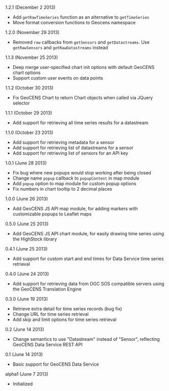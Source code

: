 1.2.1 (December 2 2013)

* Add `getRawTimeSeries` function as an alternative to `getTimeSeries`
* Move format conversion functions to Geocens namespace

1.2.0 (November 29 2013)

* Removed `raw` callbacks from `getSensors` and `getDatastreams`. Use `getRawSensors` and `getRawDatastreams` instead

1.1.3 (November 25 2013)

* Deep merge user-specified chart init options with default GeoCENS chart options
* Support custom user events on data points

1.1.2 (October 30 2013)

* Fix GeoCENS Chart to return Chart objects when called via JQuery selector

1.1.1 (October 29 2013)

* Add support for retrieving all time series results for a datastream

1.1.0 (October 23 2013)

* Add support for retrieving metadata for a sensor
* Add support for retrieving list of datastreams for a sensor
* Add support for retrieving list of sensors for an API key

1.0.1 (June 28 2013)

* Fix bug where new popups would stop working after being closed
* Change name `popup` callback to `popupContent` in map module
* Add `popup` option to map module for custom popup options
* Fix numbers in chart tooltip to 2 decimal places

1.0.0 (June 26 2013)

* Add GeoCENS JS API map module, for adding markers with customizable popups to Leaflet maps

0.5.0 (June 25 2013)

* Add GeoCENS JS API chart module, for easily drawing time series using the HighStock library

0.4.1 (June 25 2013)

* Add support for custom start and end times for Data Service time series retrieval

0.4.0 (June 24 2013)

* Add support for retrieving data from OGC SOS compatible servers using the GeoCENS Translation Engine

0.3.0 (June 19 2013)

* Retrieve extra detail for time series records (bug fix)
* Change URL for time series retrieval
* Add skip and limit options for time series retrieval

0.2 (June 14 2013)

* Change semantics to use "Datastream" instead of "Sensor", reflecting GeoCENS Data Service REST API

0.1 (June 14 2013)

* Basic support for GeoCENS Data Service

alpha1 (June 7 2013)

* Initialized
